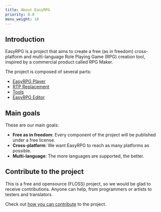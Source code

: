 ```yaml
---
title: About EasyRPG
priority: 0.8
menu_weight: 10
---
```

<div class="info" markdown="1">

## Introduction
<span id="introduction"></span><!-- icon -->

EasyRPG is a project that aims to create a free (as in freedom) cross-platform
and multi-language Role Playing Game (RPG) creation tool, inspired by
a commercial product called RPG Maker.

The project is composed of several parts:

- [EasyRPG Player](/player/)
- [RTP Replacement](/rtp-replacement/)
- [Tools](/tools/)
- [EasyRPG Editor](/editor/)

</div>
<div class="info" markdown="1">

## Main goals
<span id="goals"></span><!-- icon -->

These are our main goals:

- **Free as in freedom**: Every component of the project will be published
  under a free license.
- **Cross-platform**: We want EasyRPG to reach as many platforms as possible.
- **Multi-language**: The more languages are supported, the better.
</div>
<div class="info" markdown="1">

## Contribute to the project
<span id="contribute"></span><!-- icon -->

This is a free and opensource (FLOSS) project, so we would be glad to
receive contributions.
Anyone can help, from programmers or artists to testers and translators.

Check out <a href="/contribute/">how you can contribute</a> to the project.

</div>
<div class="clear"></div>